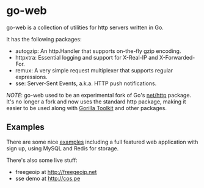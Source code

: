 # go-web

go-web is a collection of utilities for http servers written in Go.

It has the following packages:

- autogzip: An http.Handler that supports on-the-fly gzip encoding.
- httpxtra: Essential logging and support for X-Real-IP and X-Forwarded-For.
- remux: A very simple request multiplexer that supports regular expressions.
- sse: Server-Sent Events, a.k.a. HTTP push notifications.

*NOTE*: go-web used to be an experimental fork of Go's
[net/http](http://golang.org/pkg/net/http/) package. It's no longer a fork and
now uses the standard http package, making it easier to be used along with
[Gorilla Toolkit](http://www.gorillatoolkit.org) and other packages.

## Examples

There are some nice [examples](https://github.com/fiorix/go-web/tree/master/examples) including a full featured web application with sign up, using MySQL and
Redis for storage.

There's also some live stuff:

- freegeoip at http://freegeoip.net
- sse demo at http://cos.pe
